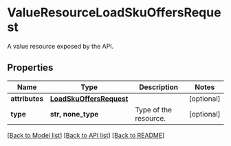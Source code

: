 # ValueResourceLoadSkuOffersRequest

A value resource exposed by the API.

## Properties
Name | Type | Description | Notes
------------ | ------------- | ------------- | -------------
**attributes** | [**LoadSkuOffersRequest**](LoadSkuOffersRequest.md) |  | [optional] 
**type** | **str, none_type** | Type of the resource. | [optional] 

[[Back to Model list]](../README.md#documentation-for-models) [[Back to API list]](../README.md#documentation-for-api-endpoints) [[Back to README]](../README.md)


